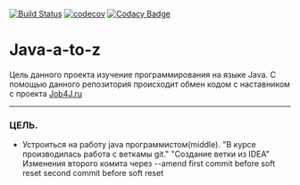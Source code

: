 [![Build Status](https://travis-ci.org/RomanRusanov/Java-a-to-z.svg?branch=master)](https://travis-ci.org/RomanRusanov/Java-a-to-z)
[![codecov](https://codecov.io/gh/RomanRusanov/Java-a-to-z/branch/master/graph/badge.svg)](https://codecov.io/gh/RomanRusanov/Java-a-to-z)
[![Codacy Badge](https://api.codacy.com/project/badge/Grade/2c73632c7174433d88f6dcb59d6fe005)](https://www.codacy.com/app/RomanRusanov/Java-a-to-z?utm_source=github.com&amp;utm_medium=referral&amp;utm_content=RomanRusanov/Java-a-to-z&amp;utm_campaign=Badge_Grade)
# Java-a-to-z 
Цель данного проекта изучение программирования на языке Java.
С помощью данного репозитория происходит обмен кодом с наставником с проекта [Job4J.ru](http://job4j.ru/)
***
### ЦЕЛЬ.
* Устроиться на работу java программистом(middle).
"В курсе производилась работа с веткамы git."
"Создание ветки из IDEA"
Изменения второго комита через --amend
first commit before soft reset
second commit before soft reset

